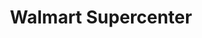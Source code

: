 ---
title: "Walmart Supercenter"
url: /nashville/walmart-supercenter-dickerson-pike/
shop: Supermarkt
---